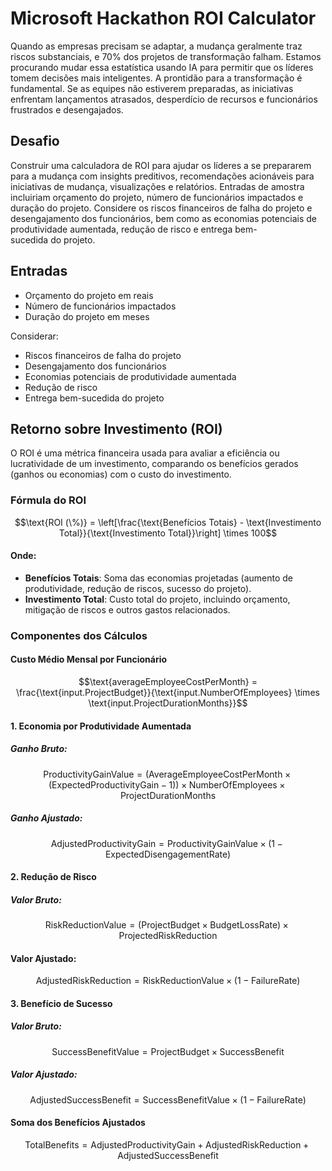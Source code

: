 # Microsoft Hackathon ROI Calculator
Quando as empresas precisam se adaptar, a mudança geralmente traz riscos substanciais, e 70% dos projetos de transformação falham. Estamos procurando mudar essa estatística usando IA para permitir que os líderes tomem decisões mais inteligentes. A prontidão para a transformação é fundamental. Se as equipes não estiverem preparadas, as iniciativas enfrentam lançamentos atrasados, desperdício de recursos e funcionários frustrados e desengajados. 

## Desafio 
Construir uma calculadora de ROI para ajudar os líderes a se prepararem para a mudança com insights preditivos, recomendações acionáveis para iniciativas de mudança, visualizações e relatórios. Entradas de amostra incluiriam orçamento do projeto, número de funcionários impactados e duração do projeto. Considere os riscos financeiros de falha do projeto e desengajamento dos funcionários, bem como as economias potenciais de produtividade aumentada, redução de risco e entrega bem-sucedida do projeto.

## Entradas
- Orçamento do projeto em reais
- Número de funcionários impactados
- Duração do projeto em meses

Considerar:
- Riscos financeiros de falha do projeto
- Desengajamento dos funcionários
- Economias potenciais de produtividade aumentada
- Redução de risco
- Entrega bem-sucedida do projeto

## Retorno sobre Investimento (ROI)

O ROI é uma métrica financeira usada para avaliar a eficiência ou lucratividade de um investimento, comparando os benefícios gerados (ganhos ou economias) com o custo do investimento.

### Fórmula do ROI

$$\text{ROI (\%)} = \left[\frac{\text{Benefícios Totais} - \text{Investimento Total}}{\text{Investimento Total}}\right] \times 100$$

#### Onde:
- **Benefícios Totais**: Soma das economias projetadas (aumento de produtividade, redução de riscos, sucesso do projeto).
- **Investimento Total**: Custo total do projeto, incluindo orçamento, mitigação de riscos e outros gastos relacionados.

### Componentes dos Cálculos

#### Custo Médio Mensal por Funcionário

$$\text{averageEmployeeCostPerMonth} = \frac{\text{input.ProjectBudget}}{\text{input.NumberOfEmployees} \times \text{input.ProjectDurationMonths}}$$

#### 1. Economia por Produtividade Aumentada

##### Ganho Bruto:

$$\text{ProductivityGainValue} = (\text{AverageEmployeeCostPerMonth} \times (\text{ExpectedProductivityGain} - 1)) \times \text{NumberOfEmployees} \times \text{ProjectDurationMonths}$$

##### Ganho Ajustado:

$$\text{AdjustedProductivityGain} = \text{ProductivityGainValue} \times (1 - \text{ExpectedDisengagementRate})$$

#### 2. Redução de Risco

##### Valor Bruto:

$$\text{RiskReductionValue} = (\text{ProjectBudget} \times \text{BudgetLossRate}) \times \text{ProjectedRiskReduction}$$

#### Valor Ajustado:

$$\text{AdjustedRiskReduction} = \text{RiskReductionValue} \times (1 - \text{FailureRate})$$

#### 3. Benefício de Sucesso

##### Valor Bruto:

$$\text{SuccessBenefitValue} = \text{ProjectBudget} \times \text{SuccessBenefit}$$

##### Valor Ajustado:

$$\text{AdjustedSuccessBenefit} = \text{SuccessBenefitValue} \times (1 - \text{FailureRate})$$

#### Soma dos Benefícios Ajustados

$$\text{TotalBenefits} = \text{AdjustedProductivityGain} + \text{AdjustedRiskReduction} + \text{AdjustedSuccessBenefit}$$
